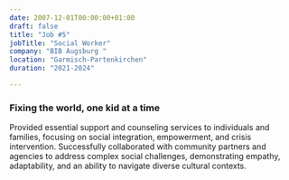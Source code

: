 ```yaml
---
date: 2007-12-01T00:00:00+01:00
draft: false
title: "Job #5"
jobTitle: "Social Worker"
company: "BIB Augsburg "
location: "Garmisch-Partenkirchen"
duration: "2021-2024"

---
```

### Fixing the world, one kid at a time
Provided essential support and counseling services to individuals and families, focusing on social integration, empowerment, and crisis intervention. Successfully collaborated with community partners and agencies to address complex social challenges, demonstrating empathy, adaptability, and an ability to navigate diverse cultural contexts.